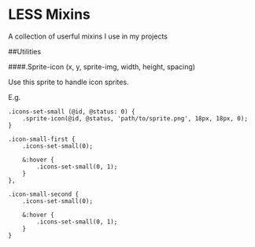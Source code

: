 LESS Mixins
==============

A collection of userful mixins I use in my projects

##Utilities

####.Sprite-icon (x, y, sprite-img, width, height, spacing)

Use this sprite to handle icon sprites.

E.g.
```less
.icons-set-small (@id, @status: 0) {
	.sprite-icon(@id, @status, 'path/to/sprite.png', 18px, 18px, 0);
}

.icon-small-first {
	.icons-set-small(0);

	&:hover {
		.icons-set-small(0, 1);
	}
},

.icon-small-second {
	.icons-set-small(0);

	&:hover {
		.icons-set-small(0, 1);
	}
}
```


